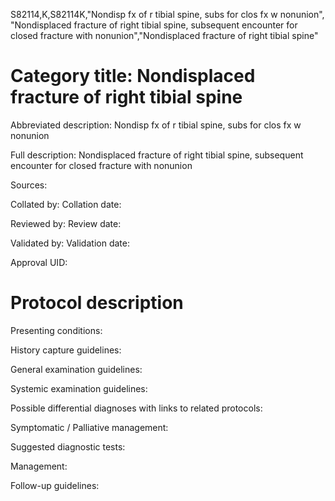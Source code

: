 S82114,K,S82114K,"Nondisp fx of r tibial spine, subs for clos fx w nonunion", "Nondisplaced fracture of right tibial spine, subsequent encounter for closed fracture with nonunion","Nondisplaced fracture of right tibial spine"
# Category title: Nondisplaced fracture of right tibial spine

Abbreviated description: Nondisp fx of r tibial spine, subs for clos fx w nonunion

Full description: Nondisplaced fracture of right tibial spine, subsequent encounter for closed fracture with nonunion

Sources:

Collated by:
Collation date:

Reviewed by:
Review date:

Validated by:
Validation date:

Approval UID:

# Protocol description

Presenting conditions:

History capture guidelines:

General examination guidelines:

Systemic examination guidelines:

Possible differential diagnoses with links to related protocols:

Symptomatic / Palliative management:

Suggested diagnostic tests:

Management:

Follow-up guidelines:
